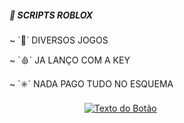 <h5> 📜 SCRIPTS ROBLOX </h5>

<p> ~ `🦠` DIVERSOS JOGOS </p>

<p> ~ `🩸` JA LANÇO COM A KEY </p>

<p> ~ `✳️` NADA PAGO TUDO NO ESQUEMA</p>


ㅤㅤㅤㅤㅤㅤㅤㅤㅤ  [![Texto do Botão](https://img.shields.io/badge/VER%20SCRIPTS-azul)](https://www.exemplo.com)
